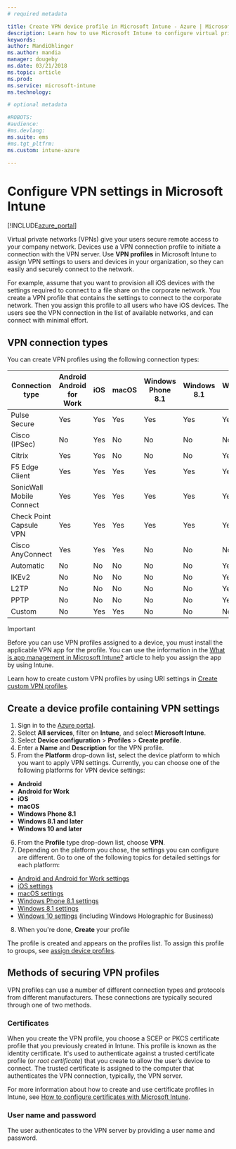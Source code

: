 ```yaml
---
# required metadata

title: Create VPN device profile in Microsoft Intune - Azure | Microsoft Docs
description: Learn how to use Microsoft Intune to configure virtual private network (VPN) connections on devices you manage.
keywords:
author: MandiOhlinger
ms.author: mandia
manager: dougeby
ms.date: 03/21/2018
ms.topic: article
ms.prod:
ms.service: microsoft-intune
ms.technology:

# optional metadata

#ROBOTS:
#audience:
#ms.devlang:
ms.suite: ems
#ms.tgt_pltfrm:
ms.custom: intune-azure

---
```


# Configure VPN settings in Microsoft Intune

[!INCLUDE[azure_portal](./includes/azure_portal.md)]

Virtual private networks (VPNs) give your users secure remote access to your company network. Devices use a VPN connection profile to initiate a connection with the VPN server. Use **VPN profiles** in Microsoft Intune to assign VPN settings to users and devices in your organization, so they can easily and securely connect to the network.

For example, assume that you want to provision all iOS devices with the settings required to connect to a file share on the corporate network. You create a VPN profile that contains the settings to connect to the corporate network. Then you assign this profile to all users who have iOS devices. The users see the VPN connection in the list of available networks, and can connect with minimal effort.

## VPN connection types

You can create VPN profiles using the following connection types:

|Connection type|Android<br>Android for Work|iOS|macOS|Windows Phone 8.1|Windows 8.1|Windows 10|
|-|-|-|-|-|-|-|
|Pulse Secure|Yes|Yes|Yes|Yes|Yes|Yes|
|Cisco (IPSec)|No|Yes|No|No|No|No|
|Citrix|Yes|Yes|No|No|No|Yes|
|F5 Edge Client|Yes|Yes|Yes|Yes|Yes|Yes|
|SonicWall Mobile Connect|Yes|Yes|Yes|Yes|Yes|Yes|
|Check Point Capsule VPN|Yes|Yes|Yes|Yes|Yes|Yes|
|Cisco AnyConnect|Yes|Yes|Yes|No|No|No|
|Automatic|No|No|No|No|No|Yes|
|IKEv2|No|No|No|No|No|Yes|
|L2TP|No|No|No|No|No|Yes|
|PPTP|No|No|No|No|No|Yes|
|Custom|No|Yes|Yes|No|No|No|

> [!IMPORTANT]
> Before you can use VPN profiles assigned to a device, you must install the applicable VPN app for the profile. You can use the information in the [What is app management in Microsoft Intune?](app-management.md) article to help you assign the app by using Intune.  

Learn how to create custom VPN profiles by using URI settings in [Create custom VPN profiles](custom-vpn-profiles-create.md).

## Create a device profile containing VPN settings

1. Sign in to the [Azure portal](https://portal.azure.com).
2. Select **All services**, filter on **Intune**, and select **Microsoft Intune**.
3. Select **Device configuration** > **Profiles** > **Create profile**.
4. Enter a **Name** and **Description** for the VPN profile.
5. From the **Platform** drop-down list, select the device platform to which you want to apply VPN settings. Currently, you can choose one of the following platforms for VPN device settings:
  - **Android**
  - **Android for Work**
  - **iOS**
  - **macOS**
  - **Windows Phone 8.1**
  - **Windows 8.1 and later**
  - **Windows 10 and later**
6. From the **Profile** type drop-down list, choose **VPN**.
7. Depending on the platform you chose, the settings you can configure are different. Go to one of the following topics for detailed settings for each platform:
  - [Android and Android for Work settings](vpn-settings-android.md)
  - [iOS settings](vpn-settings-ios.md)
  - [macOS settings](vpn-settings-macos.md)
  - [Windows Phone 8.1 settings](vpn-settings-windows-phone-8-1.md)
  - [Windows 8.1 settings](vpn-settings-windows-8-1.md)
  - [Windows 10 settings](vpn-settings-windows-10.md) (including Windows Holographic for Business)
8. When you're done, **Create** your profile

The profile is created and appears on the profiles list. To assign this profile to groups, see [assign device profiles](device-profile-assign.md).

## Methods of securing VPN profiles

VPN profiles can use a number of different connection types and protocols from different manufacturers. These connections are typically secured through one of two methods.

### Certificates

When you create the VPN profile, you choose a SCEP or PKCS certificate profile that you previously created in Intune. This profile is known as the identity certificate. It's used to authenticate against a trusted certificate profile (or *root certificate*) that you create to allow the user’s device to connect. The trusted certificate is assigned to the computer that authenticates the VPN connection, typically, the VPN server.

For more information about how to create and use certificate profiles in Intune, see [How to configure certificates with Microsoft Intune](certificates-configure.md).

### User name and password

The user authenticates to the VPN server by providing a user name and password.

